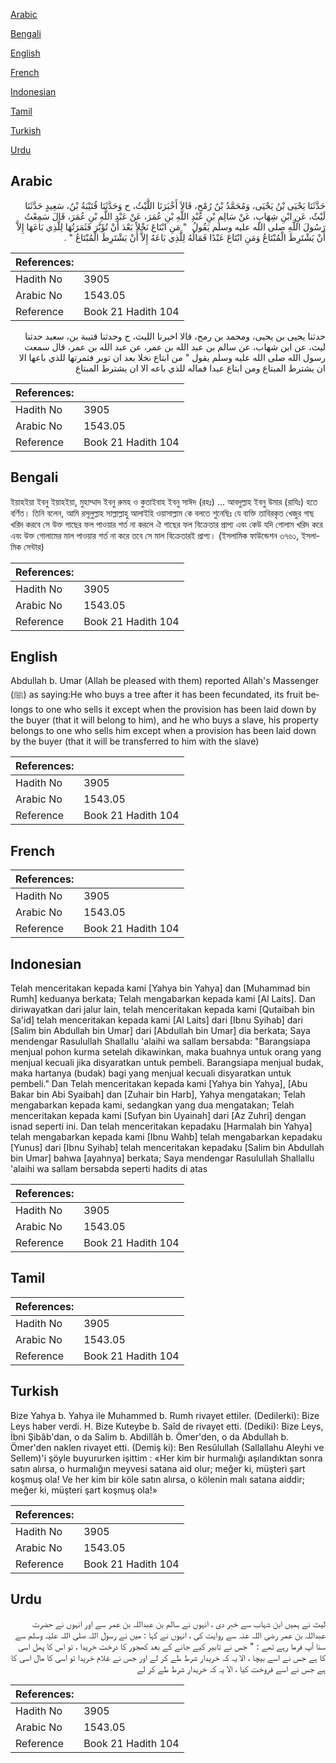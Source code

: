 [Arabic](#arabic)

[Bengali](#bengali)

[English](#english)

[French](#french)

[Indonesian](#indonesian)

[Tamil](#tamil)

[Turkish](#turkish)

[Urdu](#urdu)

## Arabic


<div dir="rtl" lang="ar" style={{fontSize:'larger',backgroundColor:'#f8f9fa',padding:20}}>
حَدَّثَنَا يَحْيَى بْنُ يَحْيَى، وَمُحَمَّدُ بْنُ رُمْحٍ، قَالاَ أَخْبَرَنَا اللَّيْثُ، ح وَحَدَّثَنَا قُتَيْبَةُ بْنُ، سَعِيدٍ حَدَّثَنَا لَيْثٌ، عَنِ ابْنِ شِهَابٍ، عَنْ سَالِمِ بْنِ عَبْدِ اللَّهِ بْنِ عُمَرَ، عَنْ عَبْدِ اللَّهِ بْنِ عُمَرَ، قَالَ سَمِعْتُ رَسُولَ اللَّهِ صلى الله عليه وسلم يَقُولُ ‏ "‏ مَنِ ابْتَاعَ نَخْلاً بَعْدَ أَنْ تُؤَبَّرَ فَثَمَرَتُهَا لِلَّذِي بَاعَهَا إِلاَّ أَنْ يَشْتَرِطَ الْمُبْتَاعُ وَمَنِ ابْتَاعَ عَبْدًا فَمَالُهُ لِلَّذِي بَاعَهُ إِلاَّ أَنْ يَشْتَرِطَ الْمُبْتَاعُ ‏"‏ ‏.‏
</div>
<div style={{backgroundColor:'#f8f9fa',padding:20, marginBottom: 10}}><table> <thead> <tr> <th>References:</th> <th></th> </tr> </thead> <tbody><tr><td>Hadith No</td><td>3905</td></tr><tr><td>Arabic No</td><td>1543.05</td></tr><tr><td>Reference</td><td>Book 21 Hadith 104</td></tr></tbody></table></div>


<div dir="rtl" lang="ar" style={{fontSize:'larger',backgroundColor:'#f8f9fa',padding:20}}>
حدثنا يحيى بن يحيى، ومحمد بن رمح، قالا اخبرنا الليث، ح وحدثنا قتيبة بن، سعيد حدثنا ليث، عن ابن شهاب، عن سالم بن عبد الله بن عمر، عن عبد الله بن عمر، قال سمعت رسول الله صلى الله عليه وسلم يقول " من ابتاع نخلا بعد ان توبر فثمرتها للذي باعها الا ان يشترط المبتاع ومن ابتاع عبدا فماله للذي باعه الا ان يشترط المبتاع
</div>
<div style={{backgroundColor:'#f8f9fa',padding:20, marginBottom: 10}}><table> <thead> <tr> <th>References:</th> <th></th> </tr> </thead> <tbody><tr><td>Hadith No</td><td>3905</td></tr><tr><td>Arabic No</td><td>1543.05</td></tr><tr><td>Reference</td><td>Book 21 Hadith 104</td></tr></tbody></table></div>

## Bengali


<div dir="ltr" lang="bn" style={{fontSize:'larger',backgroundColor:'#f8f9fa',padding:20}}>
ইয়াহইয়া ইবনু ইয়াহইয়া, মুহাম্মাদ ইবনু রুমহ ও কুতাইবাহ ইবনু সাঈদ (রহঃ) ... আবদুল্লাহ ইবনু উমার (রাযিঃ) হতে বর্ণিত। তিনি বলেন, আমি রসূলুল্লাহ সাল্লাল্লাহু আলাইহি ওয়াসাল্লাম কে বলতে শুনেছিঃ যে ব্যক্তি তাবিরকৃত খেজুর গাছ খরিদ করবে সে উক্ত গাছের ফল পাওয়ার শর্ত না করলে ঐ গাছের ফল বিক্রেতার প্রাপ্য এবং কেউ যদি গোলাম খরিদ করে এবং উক্ত গোলামের মাল পাওয়ার শর্ত না করে তবে সে মাল বিক্রেতারই প্রাপ্য। (ইসলামিক ফাউন্ডেশন ৩৭৬১, ইসলামিক সেন্টার)
</div>
<div style={{backgroundColor:'#f8f9fa',padding:20, marginBottom: 10}}><table> <thead> <tr> <th>References:</th> <th></th> </tr> </thead> <tbody><tr><td>Hadith No</td><td>3905</td></tr><tr><td>Arabic No</td><td>1543.05</td></tr><tr><td>Reference</td><td>Book 21 Hadith 104</td></tr></tbody></table></div>

## English


<div dir="ltr" lang="en" style={{fontSize:'larger',backgroundColor:'#f8f9fa',padding:20}}>
Abdullah b. Umar (Allah be pleased with them) reported Allah's Massenger (ﷺ) as saying:He who buys a tree after it has been fecundated, its fruit belongs to one who sells it except when the provision has been laid down by the buyer (that it will belong to him), and he who buys a slave, his property belongs to one who sells him except when a provision has been laid down by the buyer (that it will be transferred to him with the slave)
</div>
<div style={{backgroundColor:'#f8f9fa',padding:20, marginBottom: 10}}><table> <thead> <tr> <th>References:</th> <th></th> </tr> </thead> <tbody><tr><td>Hadith No</td><td>3905</td></tr><tr><td>Arabic No</td><td>1543.05</td></tr><tr><td>Reference</td><td>Book 21 Hadith 104</td></tr></tbody></table></div>

## French


<div dir="ltr" lang="fr" style={{fontSize:'larger',backgroundColor:'#f8f9fa',padding:20}}>

</div>
<div style={{backgroundColor:'#f8f9fa',padding:20, marginBottom: 10}}><table> <thead> <tr> <th>References:</th> <th></th> </tr> </thead> <tbody><tr><td>Hadith No</td><td>3905</td></tr><tr><td>Arabic No</td><td>1543.05</td></tr><tr><td>Reference</td><td>Book 21 Hadith 104</td></tr></tbody></table></div>

## Indonesian


<div dir="ltr" lang="id" style={{fontSize:'larger',backgroundColor:'#f8f9fa',padding:20}}>
Telah menceritakan kepada kami [Yahya bin Yahya] dan [Muhammad bin Rumh] keduanya berkata; Telah mengabarkan kepada kami [Al Laits]. Dan diriwayatkan dari jalur lain, telah menceritakan kepada kami [Qutaibah bin Sa'id] telah menceritakan kepada kami [Al Laits] dari [Ibnu Syihab] dari [Salim bin Abdullah bin Umar] dari [Abdullah bin Umar] dia berkata; Saya mendengar Rasulullah Shallallu 'alaihi wa sallam bersabda: "Barangsiapa menjual pohon kurma setelah dikawinkan, maka buahnya untuk orang yang menjual kecuali jika disyaratkan untuk pembeli. Barangsiapa menjual budak, maka hartanya (budak) bagi yang menjual kecuali disyaratkan untuk pembeli." Dan Telah menceritakan kepada kami [Yahya bin Yahya], [Abu Bakar bin Abi Syaibah] dan [Zuhair bin Harb], Yahya mengatakan; Telah mengabarkan kepada kami, sedangkan yang dua mengatakan; Telah menceritakan kepada kami [Sufyan bin Uyainah] dari [Az Zuhri] dengan isnad seperti ini. Dan telah menceritakan kepadaku [Harmalah bin Yahya] telah mengabarkan kepada kami [Ibnu Wahb] telah mengabarkan kepadaku [Yunus] dari [Ibnu Syihab] telah menceritakan kepadaku [Salim bin Abdullah bin Umar] bahwa [ayahnya] berkata; Saya mendengar Rasulullah Shallallu 'alaihi wa sallam bersabda seperti hadits di atas
</div>
<div style={{backgroundColor:'#f8f9fa',padding:20, marginBottom: 10}}><table> <thead> <tr> <th>References:</th> <th></th> </tr> </thead> <tbody><tr><td>Hadith No</td><td>3905</td></tr><tr><td>Arabic No</td><td>1543.05</td></tr><tr><td>Reference</td><td>Book 21 Hadith 104</td></tr></tbody></table></div>

## Tamil


<div dir="ltr" lang="ta" style={{fontSize:'larger',backgroundColor:'#f8f9fa',padding:20}}>

</div>
<div style={{backgroundColor:'#f8f9fa',padding:20, marginBottom: 10}}><table> <thead> <tr> <th>References:</th> <th></th> </tr> </thead> <tbody><tr><td>Hadith No</td><td>3905</td></tr><tr><td>Arabic No</td><td>1543.05</td></tr><tr><td>Reference</td><td>Book 21 Hadith 104</td></tr></tbody></table></div>

## Turkish


<div dir="ltr" lang="tr" style={{fontSize:'larger',backgroundColor:'#f8f9fa',padding:20}}>
Bize Yahya b. Yahya ile Muhammed b. Rumh rivayet ettiler. (Dedilerki): Bize Leys haber verdi. H. Bize Kuteybe b. Saîd de rivayet etti. (Dediki): Bize Leys, İbni Şibâb'dan, o da Salim b. Abdillâh b. Ömer'den, o da Abdullah b. Ömer'den naklen rivayet etti. (Demiş ki): Ben Resûlullah (Sallallahu Aleyhi ve Sellem)'i şöyle buyururken işittim : «Her kim bir hurmalığı aşılandıktan sonra satın alırsa, o hurmalığın meyvesi satana aid olur; meğer ki, müşteri şart koşmuş ola! Ve her kim bir köle satın alırsa, o kölenin malı satana aiddir; meğer ki, müşteri şart koşmuş ola!»
</div>
<div style={{backgroundColor:'#f8f9fa',padding:20, marginBottom: 10}}><table> <thead> <tr> <th>References:</th> <th></th> </tr> </thead> <tbody><tr><td>Hadith No</td><td>3905</td></tr><tr><td>Arabic No</td><td>1543.05</td></tr><tr><td>Reference</td><td>Book 21 Hadith 104</td></tr></tbody></table></div>

## Urdu


<div dir="rtl" lang="ur" style={{fontSize:'larger',backgroundColor:'#f8f9fa',padding:20}}>
لیث نے ہمیں ابن شہاب سے خبر دی ، انہوں نے سالم بن عبداللہ بن عمر سے اور انہوں نے حضرت عبداللہ بن عمر رضی اللہ عنہ سے روایت کی ، انہوں نے کہا : میں نے رسول اللہ صلی اللہ علیہ وسلم سے سنا آپ فرما رہے تھے : " جس نے تابیر کیے جانے کے بعد کھجور کا درخت خریدا ، تو اس کا پھل اسی کا ہے جس نے اسے بیچا ، الا یہ کہ خریدار شرط طے کر لے اور جس نے غلام خریدا تو اسی کا مال اسی کا ہے جس نے اسے فروخت کیا ، الا یہ کہ خریدار شرط طے کر لے
</div>
<div style={{backgroundColor:'#f8f9fa',padding:20, marginBottom: 10}}><table> <thead> <tr> <th>References:</th> <th></th> </tr> </thead> <tbody><tr><td>Hadith No</td><td>3905</td></tr><tr><td>Arabic No</td><td>1543.05</td></tr><tr><td>Reference</td><td>Book 21 Hadith 104</td></tr></tbody></table></div>